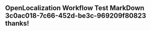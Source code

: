 <properties
ms.topic="hero-topic"
ms.test1="hero-topic"
ms.test2="test"/>

## OpenLocalization Workflow Test MarkDown 3c0ac018-7c66-452d-be3c-969209f80823 thanks!
